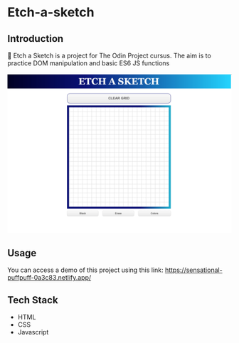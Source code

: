 # Etch-a-sketch
## Introduction
🎨 Etch a Sketch is a project for The Odin Project cursus. The aim is to practice DOM manipulation and basic ES6 JS functions
\
\
![](https://github.com/hrlclem/etch-a-sketch/blob/main/etchasketch.png)


## Usage
You can access a demo of this project using this link:
https://sensational-puffpuff-0a3c83.netlify.app/

## Tech Stack
* HTML
* CSS
* Javascript

